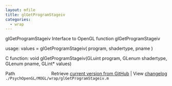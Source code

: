 ```yaml
---
layout: mfile
title: glGetProgramStageiv
categories:
  - wrap
---
```


glGetProgramStageiv  Interface to OpenGL function glGetProgramStageiv

usage:  values = glGetProgramStageiv\( program, shadertype, pname \)

C function:  void glGetProgramStageiv\(GLuint program, GLenum shadertype, GLenum pname, GLint\* values\)


<div class="code_header" style="text-align:right;">
  <span style="float:left;">Path&nbsp;&nbsp;</span> <span class="counter">Retrieve <a href=
  "https://raw.github.com/Psychtoolbox-3/Psychtoolbox-3/beta/./PsychOpenGL/MOGL/wrap/glGetProgramStageiv.m">current version from GitHub</a> | View <a href=
  "https://github.com/Psychtoolbox-3/Psychtoolbox-3/commits/beta/./PsychOpenGL/MOGL/wrap/glGetProgramStageiv.m">changelog</a></span>
</div>
<div class="code">
  <code>./PsychOpenGL/MOGL/wrap/glGetProgramStageiv.m</code>
</div>
